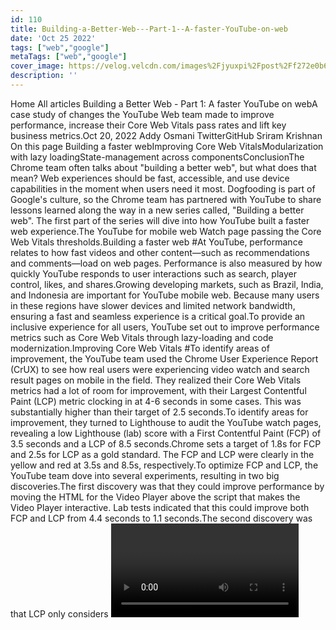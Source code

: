 ```yaml
---
id: 110
title: Building-a-Better-Web---Part-1--A-faster-YouTube-on-web
date: 'Oct 25 2022'
tags: ["web","google"]
metaTags: ["web","google"]
cover_image: https://velog.velcdn.com/images%2Fjyuxpi%2Fpost%2Ff272e0b6-0bd0-4e34-80f5-ab2cde66ea48%2Fimage.png
description: ''
---
```


 Home  All articles Building a Better Web - Part 1: A faster YouTube on webA case study of changes the YouTube Web team made to improve performance, increase their Core Web Vitals pass rates and lift key business metrics.Oct 20, 2022   Addy Osmani TwitterGitHub   Sriram Krishnan On this page Building a faster webImproving Core Web VitalsModularization with lazy loadingState-management across componentsConclusionThe Chrome team often talks about "building a better web", but what does that mean? Web experiences should be fast, accessible, and use device capabilities in the moment when users need it most. Dogfooding is part of Google's culture, so the Chrome team has partnered with YouTube to share lessons learned along the way in a new series called, "Building a better web". The first part of the series will dive into how YouTube built a faster web experience.The YouTube for mobile web Watch page passing the Core Web Vitals thresholds.Building a faster web #At YouTube, performance relates to how fast videos and other content—such as recommendations and comments—load on web pages. Performance is also measured by how quickly YouTube responds to user interactions such as search, player control, likes, and shares.Growing developing markets, such as Brazil, India, and Indonesia are important for YouTube mobile web. Because many users in these regions have slower devices and limited network bandwidth, ensuring a fast and seamless experience is a critical goal.To provide an inclusive experience for all users, YouTube set out to improve performance metrics such as Core Web Vitals through lazy-loading and code modernization.Improving Core Web Vitals #To identify areas of improvement, the YouTube team used the Chrome User Experience Report (CrUX) to see how real users were experiencing video watch and search result pages on mobile in the field. They realized their Core Web Vitals metrics had a lot of room for improvement, with their Largest Contentful Paint (LCP) metric clocking in at 4-6 seconds in some cases. This was substantially higher than their target of 2.5 seconds.To identify areas for improvement, they turned to Lighthouse to audit the YouTube watch pages, revealing a low Lighthouse (lab) score with a First Contentful Paint (FCP) of 3.5 seconds and a LCP of 8.5 seconds.Chrome sets a target of 1.8s for FCP and 2.5s for LCP as a gold standard. The FCP and LCP were clearly in the yellow and red at 3.5s and 8.5s, respectively.To optimize FCP and LCP, the YouTube team dove into several experiments, resulting in two big discoveries.The first discovery was that they could improve performance by moving the HTML for the Video Player above the script that makes the Video Player interactive. Lab tests indicated that this could improve both FCP and LCP from 4.4 seconds to 1.1 seconds.The second discovery was that LCP only considers <video> element poster images and not frames from the video stream itself. YouTube has traditionally optimized for the fastest time until the video starts playing, so to improve LCP the team started also optimizing how quickly they could deliver their poster image. They experimented with a few variations of poster images and picked the one that scored the best in user testing. As a result of this work, both FCP and LCP showed marked improvement, with field LCP improving from 4.6 seconds to 2.0 seconds.In the lab, we observed an improvement in FCP and LCP from 4.4s to 1.1s after this change landed. Experiment A: Using the actual video thumbnail works well on pages where the video starts out paused, but for auto-play video pages like the watch page it performed poorly in user studies. It also resulted in a drop in active users. Experiment B: Using a solid black poster image showed the best results in user studies. Users found the transition from solid black to the first frame of the video to be a less-jarring experience for autoplay videos.Black thumbnail was deployed in production for all mobile web users July 2021 showing marked improvement in FCP and LCP, as seen in the above RUM analysis.While bringing these optimizations to all platforms, YouTube also took advantage of the new Priority Hintsfetchpriority attribute, which we use with <link rel=preload> to prioritize discovering and loading the poster image early: <link as="image" rel="preload" href="poster.jpg" fetchpriority="high">While these optimizations did improve LCP, the team felt that the current definition of the LCP metric wasn't fully capturing, from the user's perspective, when the "main content" of the page had loaded—which is the goal of LCP.To address these concerns, members of the YouTube team partnered with members of the Chrome team to explore ways that the LCP metric could be improved to address their use case. After considering the feasibility and impact of a few options, the teams landed on a proposal to consider the paint time of the first frame of a video element as an LCP candidate.Once this change lands in Chrome, the YouTube team is excited to continue their work optimizing for LCP. And the updated version of the metric will mean these optimizations will have a more direct impact on real-user experiences.Modularization with lazy loading #YouTube pages contained many modules that were eagerly loaded. To optimize how 50+ components were rendered, the team built a component to JS module map that would tell the client which modules to load. By marking components as lazy, the JS modules would load later, reducing the initial load time of the page and the amount of unused Javascript sent to the client.However, after lazy loading was implemented, the team noticed a waterfall effect that lazy loaded components and their dependencies would load at suboptimal times.To solve this problem, the team determined the minimal set of components needed in a view and batched them in a single network request. The results were improved page speed, reduced JavaScript parse time, and, ultimately, better initial rendering times.State-management across components #YouTube was experiencing performance issues due to its player controls, especially on older devices. Code analysis showed that the player, which allows users to control features such as playback speed and progress, had become over-componentized over time.The YouTube video player allows users to control playback speed, follow progress, skip sections, and others. When a user taps on a particular control, the change in the state must be communicated to other controls e.g. a user tap on the progress bar must be shared to controls such as play-head, subtitles etc.Each progress bar touch-move event triggered two extra style recalculations and took 21.17 ms during performance test runs in the lab. As new controls were added over time, the pattern of decentralized control would often cause circular dependencies and memory leaks, negatively impacting watch page performance.Chrome DevTools with a 4 times CPU slow-down performance run.To fix the issues due to decentralized control, the team updated the player UI to synchronize all updates, essentially refactoring the player to one top-level component that would pass down data to its children. This ensured only one UI update (render) cycle for any state change, eliminating chained updates. The new player progress bar touch-move event has no style recalculations during its JavaScript execution and now only requires 25% the time of the old player.This code modernization also resulted in additional performance improvements such as improved watch load times on old devices, fewer abandoned playbacks, and a reduced number of non-fatal errors.Conclusion #As a result of YouTube's investment in performance, watch pages load much faster with 76% of YouTube's mobile website URLs now passing Core Web Vitals metric thresholds in the field. On desktop, lab LCP for the watch page was reduced from approximately 4.6 seconds to 1.6 seconds. Interaction and rendering performance of the site, especially on the YouTube video player, are seeing up to 75% less time spent in JavaScript execution than before.Success76% of YouTube's mobile web URLs now pass the Core Web Vitals metrics, with improvements to business metrics like watch time as a result.Improvements to the performance of YouTube web over the last year have also improved business metrics, including watch time and daily active users. Based on the success of these efforts, we plan to continue exploring even more ways to optimize in the future.In part two of this series, "Building an accessible web", you’ll read how YouTube made their website more accessible for screen-reader users.With special thanks to Gilberto Cocchi, Lauren Usui, Benji Bear, Bo Aye, Bogdan Balas, Kenny Tran, Matthew Smith, Phil Harnish, Leena Sahoni, Jeremy Wagner, Philip Walton, Harleen Batra and both the YouTube and Chrome teams for their contributions to this work.Case StudyPerformanceWeb Vitals Last updated: Oct 20, 2022  —  Improve article   Return to all articles   Share   subscribe 
